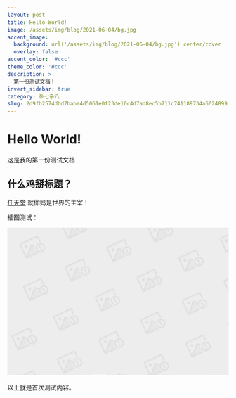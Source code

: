```yaml
---
layout: post
title: Hello World!
image: /assets/img/blog/2021-06-04/bg.jpg
accent_image: 
  background: url('/assets/img/blog/2021-06-04/bg.jpg') center/cover
  overlay: false
accent_color: '#ccc'
theme_color: '#ccc'
description: >
  第一份测试文档！
invert_sidebar: true
category: 杂七杂八
slug: 2d9fb2574dbd7baba4d5061e0f23de10c4d7ad8ec5b711c741189734a6024899
---
```


# Hello World!

这是我的第一份测试文档

## 什么鸡掰标题？

[任天堂](https://www.nintendo.co.jp/index.html) 就你妈是世界的主宰！

插图测试：

![](/assets/img/blog/2021-06-04/bg.jpg)

以上就是首次测试内容。